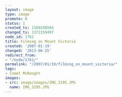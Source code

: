 ```yaml
---
layout: image
type: image
promote: 0
status: 1
created_ts: 1169198564
changed_ts: 1372159497
node_id: 1761
title: Filming on Mount Victoria
created: '2007-01-19'
changed: '2013-06-25'
redirect_from:
- "/node/1761/"
permalink: "/2007/01/19/filming_on_mount_victoria/"
tags:
- Comet McNaught
images:
- src: image/images/IMG_3195.JPG
  name: IMG_3195.JPG
---
```


